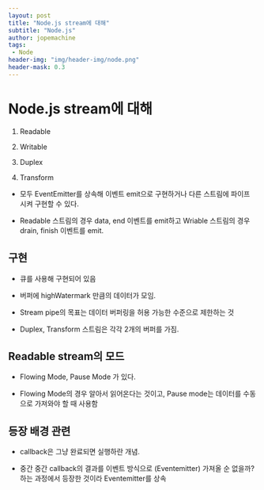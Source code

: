 ```yaml
---
layout: post
title: "Node.js stream에 대해"
subtitle: "Node.js"
author: jopemachine
tags: 
 - Node
header-img: "img/header-img/node.png"
header-mask: 0.3
---
```


# Node.js stream에 대해

1. Readable

2. Writable

3. Duplex

4. Transform

- 모두 EventEmitter를 상속해 이벤트 emit으로 구현하거나 다른 스트림에 파이프 시켜 구현할 수 있다.

- Readable 스트림의 경우 data, end 이벤트를 emit하고 Wriable 스트림의 경우 drain, finish 이벤트를 emit.

## 구현

- 큐를 사용해 구현되어 있음

- 버퍼에 highWatermark 만큼의 데이터가 모임.

- Stream pipe의 목표는 데이터 버퍼링을 허용 가능한 수준으로 제한하는 것

- Duplex, Transform 스트림은 각각 2개의 버퍼를 가짐.

## Readable stream의 모드

- Flowing Mode, Pause Mode 가 있다.

- Flowing Mode의 경우 알아서 읽어온다는 것이고, Pause mode는 데이터를 수동으로 가져와야 할 때 사용함

## 등장 배경 관련

- callback은 그냥 완료되면 실행하란 개념.

- 중간 중간 callback의 결과를 이벤트 방식으로 (Eventemitter) 가져올 순 없을까? 하는 과정에서 등장한 것이라 Eventemitter를 상속
